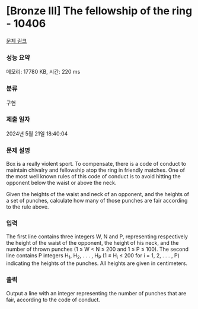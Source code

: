 # [Bronze III] The fellowship of the ring - 10406 

[문제 링크](https://www.acmicpc.net/problem/10406) 

### 성능 요약

메모리: 17780 KB, 시간: 220 ms

### 분류

구현

### 제출 일자

2024년 5월 21일 18:40:04

### 문제 설명

<p>Box is a really violent sport. To compensate, there is a code of conduct to maintain chivalry and fellowship atop the ring in friendly matches. One of the most well known rules of this code of conduct is to avoid hitting the opponent below the waist or above the neck.</p>

<p>Given the heights of the waist and neck of an opponent, and the heights of a set of punches, calculate how many of those punches are fair according to the rule above.</p>

### 입력 

 <p>The first line contains three integers W, N and P, representing respectively the height of the waist of the opponent, the height of his neck, and the number of thrown punches (1 ≤ W < N ≤ 200 and 1 ≤ P ≤ 100). The second line contains P integers H<sub>1</sub>, H<sub>2</sub>, . . . , H<sub>P</sub> (1 ≤ H<sub>i</sub> ≤ 200 for i = 1, 2, . . . , P) indicating the heights of the punches. All heights are given in centimeters.</p>

### 출력 

 <p>Output a line with an integer representing the number of punches that are fair, according to the code of conduct.</p>

